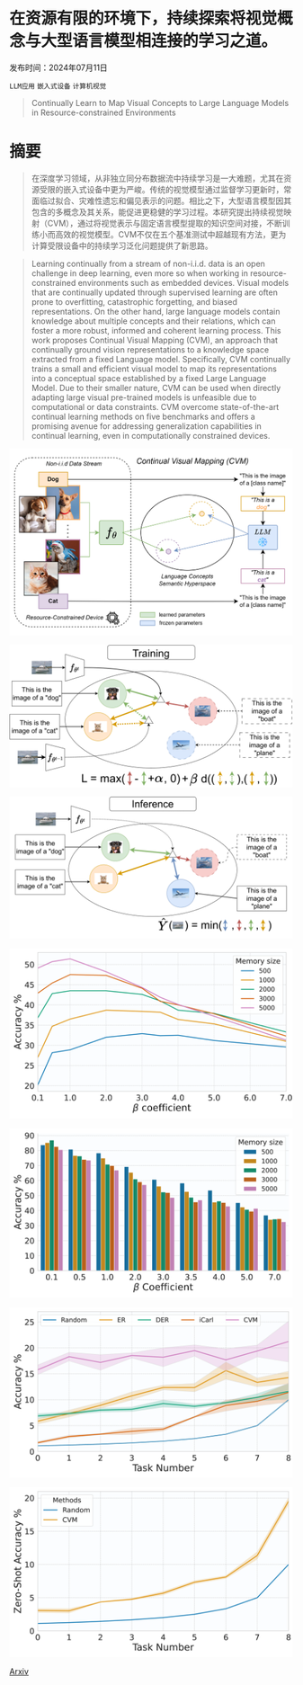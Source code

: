# 在资源有限的环境下，持续探索将视觉概念与大型语言模型相连接的学习之道。

发布时间：2024年07月11日

`LLM应用` `嵌入式设备` `计算机视觉`

> Continually Learn to Map Visual Concepts to Large Language Models in Resource-constrained Environments

# 摘要

> 在深度学习领域，从非独立同分布数据流中持续学习是一大难题，尤其在资源受限的嵌入式设备中更为严峻。传统的视觉模型通过监督学习更新时，常面临过拟合、灾难性遗忘和偏见表示的问题。相比之下，大型语言模型因其包含的多概念及其关系，能促进更稳健的学习过程。本研究提出持续视觉映射（CVM），通过将视觉表示与固定语言模型提取的知识空间对接，不断训练小而高效的视觉模型。CVM不仅在五个基准测试中超越现有方法，更为计算受限设备中的持续学习泛化问题提供了新思路。

> Learning continually from a stream of non-i.i.d. data is an open challenge in deep learning, even more so when working in resource-constrained environments such as embedded devices. Visual models that are continually updated through supervised learning are often prone to overfitting, catastrophic forgetting, and biased representations. On the other hand, large language models contain knowledge about multiple concepts and their relations, which can foster a more robust, informed and coherent learning process. This work proposes Continual Visual Mapping (CVM), an approach that continually ground vision representations to a knowledge space extracted from a fixed Language model. Specifically, CVM continually trains a small and efficient visual model to map its representations into a conceptual space established by a fixed Large Language Model. Due to their smaller nature, CVM can be used when directly adapting large visual pre-trained models is unfeasible due to computational or data constraints. CVM overcome state-of-the-art continual learning methods on five benchmarks and offers a promising avenue for addressing generalization capabilities in continual learning, even in computationally constrained devices.

![在资源有限的环境下，持续探索将视觉概念与大型语言模型相连接的学习之道。](../../../paper_images/2407.08279/cvm.drawio.png)

![在资源有限的环境下，持续探索将视觉概念与大型语言模型相连接的学习之道。](../../../paper_images/2407.08279/x1.png)

![在资源有限的环境下，持续探索将视觉概念与大型语言模型相连接的学习之道。](../../../paper_images/2407.08279/x2.png)

![在资源有限的环境下，持续探索将视觉概念与大型语言模型相连接的学习之道。](../../../paper_images/2407.08279/x3.png)

![在资源有限的环境下，持续探索将视觉概念与大型语言模型相连接的学习之道。](../../../paper_images/2407.08279/x4.png)

![在资源有限的环境下，持续探索将视觉概念与大型语言模型相连接的学习之道。](../../../paper_images/2407.08279/x5.png)

![在资源有限的环境下，持续探索将视觉概念与大型语言模型相连接的学习之道。](../../../paper_images/2407.08279/x6.png)

[Arxiv](https://arxiv.org/abs/2407.08279)